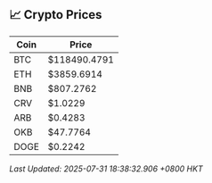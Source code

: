 ## 📈 Crypto Prices

| Coin | Price |
| ---- | ----- |
| BTC | $118490.4791 |
| ETH | $3859.6914 |
| BNB | $807.2762 |
| CRV | $1.0229 |
| ARB | $0.4283 |
| OKB | $47.7764 |
| DOGE | $0.2242 |

_Last Updated: 2025-07-31 18:38:32.906 +0800 HKT_